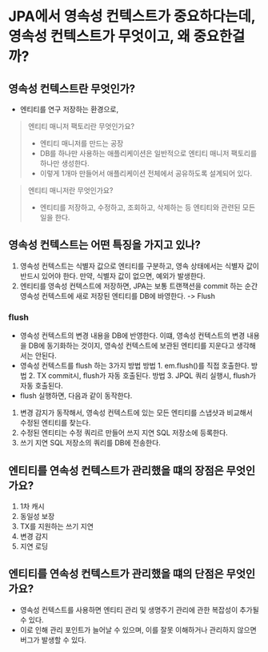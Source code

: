 # JPA에서 영속성 컨텍스트가 중요하다는데, 영속성 컨텍스트가 무엇이고, 왜 중요한걸까?
## 영속성 컨텍스트란 무엇인가?
- 엔티티를 연구 저장하는 환경으로, 

> 엔티티 매니저 팩토리란 무엇인가요?
> - 엔티티 매니저를 만드는 공장
> - DB를 하나만 사용하는 애플리케이션은 일반적으로 엔티티 매니저 팩토리를 하나만 생성한다.
> - 이렇게 1개마 만들어서 애플리케이션 전체에서 공유하도록 설계되어 있다.


> 엔티티 매니저란 무엇인가요?
> - 엔티티를 저장하고, 수정하고, 조회하고, 삭제하는 등 엔티티와 관련된 모든일을 한다.


## 영속성 컨텍스트는 어떤 특징을 가지고 있나?
1. 영속성 컨텍스트는 식별자 값으로 엔티티를 구분하고, 영속 상태에서는 식별자 값이 반드시 있어야 한다. 만약, 식별자 값이 없으면, 예외가 발생한다.
2. 엔티티를 영속성 컨텍스트에 저장하면, JPA는 보통 트랜잭션을 commit 하는 순간 영속성 컨텍스트에 새로 저장된 엔티티를 DB에 바영한다. -> Flush

### flush
- 영속성 컨텍스트의 변경 내용을 DB에 반영한다. 이떄, 영속성 컨텍스트의 변경 내용을 DB에 동기화하는 것이지, 영속성 컨텍스트에 보관된 엔티티를 지운다고 생각해서는 안된다.
- 영속성 컨텍스트를 flush 하는 3가지 방법
방법 1. em.flush()를 직접 호출한다.
방법 2. TX commit시, flush가 자동 호출된다.
방법 3. JPQL 쿼리 실행시, flush가 자동 호출된다.
- flush 실행하면, 다음과 같이 동작한다.
1. 변경 감지가 동작해서, 영속성 컨텍스트에 있는 모든 엔티티를 스냅샷과 비교해서 수정된 엔티티를 찾는다.
2. 수정된 엔티티는 수정 쿼리르 만들어 쓰지 지연 SQL 저장소에 등록한다.
3. 쓰기 지연 SQL 저장소의 쿼리를 DB에 전송한다.

## 엔티티를 연속성 컨텍스트가 관리했을 떄의 장점은 무엇인가요?
1. 1차 캐시
2. 동일성 보장
3. TX를 지원하는 쓰기 지연
4. 변경 감지
5. 지연 로딩

## 엔티티를 연속성 컨텍스트가 관리했을 떄의 단점은 무엇인가요?
- 영속성 컨텍스트를 사용하면 엔티티 관리 및 생명주기 관리에 관한 복잡성이 추가될 수 있다.
- 이로 인해 관리 포인트가 늘어날 수 있으며, 이를 잘못 이해하거나 관리하지 않으면 버그가 발생할 수 있다. 
